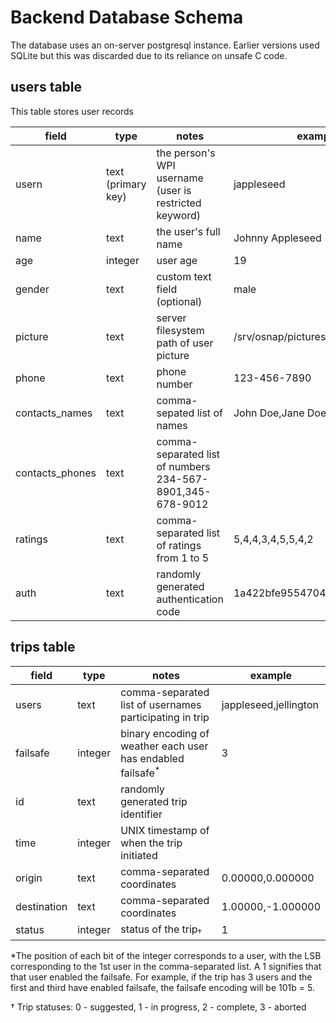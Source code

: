 # Backend Database Schema

The database uses an on-server postgresql instance. Earlier versions used SQLite but this was discarded due to its reliance on unsafe C code. 

## users table

This table stores user records

field | type | notes | example
---------|-----|---------|----------
usern | text (primary key) | the person's WPI username (user is restricted keyword) | jappleseed
name | text | the user's full name | Johnny Appleseed
age | integer | user age | 19
gender | text | custom text field (optional) | male
picture | text | server filesystem path of user picture | /srv/osnap/pictures/jappleseed.png
phone | text | phone number | 123-456-7890
contacts_names | text | comma-sepated list of names | John Doe,Jane Doe
contacts_phones | text | comma-separated list of numbers 234-567-8901,345-678-9012
ratings | text | comma-separated list of ratings from 1 to 5 | 5,4,4,3,4,5,5,4,2
auth | text | randomly generated authentication code | 1a422bfe9554704d37a

## trips table

field | type | notes | example
---------|-----|---------|----------
users | text | comma-separated list of usernames participating in trip | jappleseed,jellington
failsafe | integer | binary encoding of weather each user has endabled failsafe$^*$ | 3
id | text | randomly generated trip identifier
time | integer | UNIX timestamp of when the trip initiated
origin | text | comma-separated coordinates | 0.00000,0.000000
destination | text | comma-separated coordinates | 1.00000,-1.000000
status | integer | status of the trip$_†$ | 1

*The position of each bit of the integer corresponds to a user, with the LSB corresponding to the 1st user in the comma-separated list. A 1 signifies that that user enabled the failsafe. For example, if the trip has 3 users and the first and third have enabled failsafe, the failsafe encoding will be 101b = 5.

† Trip statuses: 0 - suggested, 1 - in progress, 2 - complete, 3 - aborted
